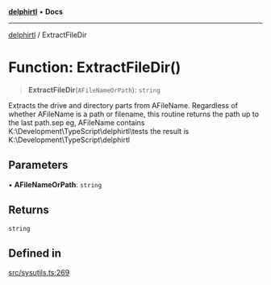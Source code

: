 [**delphirtl**](../README.md) • **Docs**

***

[delphirtl](../globals.md) / ExtractFileDir

# Function: ExtractFileDir()

> **ExtractFileDir**(`AFileNameOrPath`): `string`

Extracts the drive and directory parts from AFileName.
Regardless of whether AFileName is a path or filename,
this routine returns the path up to the last path.sep
eg, AFileName contains K:\\Development\\TypeScript\\delphirtl\\tests
the result is K:\\Development\\TypeScript\\delphirtl

## Parameters

• **AFileNameOrPath**: `string`

## Returns

`string`

## Defined in

[src/sysutils.ts:269](https://github.com/chuacw/delphirtl/blob/b2d86277a5251f0037cf01044224c3e29dc4c6be/src/sysutils.ts#L269)

